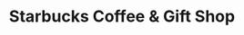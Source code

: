---
title: "Starbucks Coffee & Gift Shop"
url: /atlantic-city/starbucks-coffee-and-gift-shop/
shop: gift
---